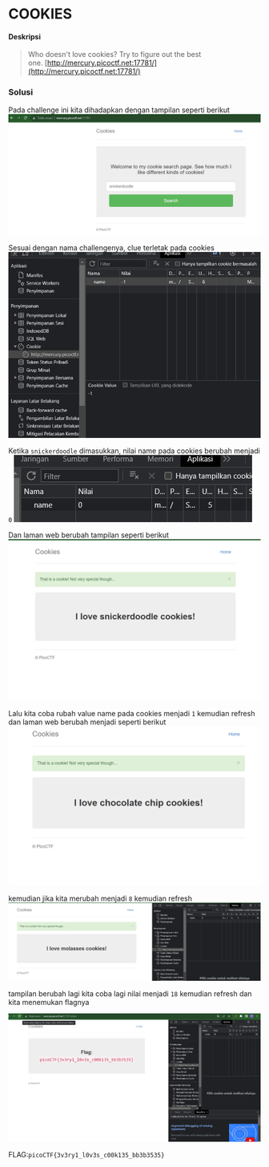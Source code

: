 # COOKIES

#### Deskripsi

> Who doesn't love cookies? Try to figure out the best one. [http://mercury.picoctf.net:17781/](http://mercury.picoctf.net:17781/)

### Solusi

Pada challenge ini kita dihadapkan dengan tampilan seperti berikut
![web](images/image%20(2).png)

Sesuai dengan nama challengenya, clue terletak pada cookies
![web](images/image%20(3).png)

Ketika `snickerdoodle` dimasukkan, nilai name pada cookies berubah menjadi `0`
![web](images/image%20(4).png)

Dan laman web berubah tampilan seperti berikut
![web](images/image%20(5).png)

Lalu kita coba rubah value name pada cookies menjadi `1` kemudian refresh dan laman web berubah menjadi seperti berikut
![web](images/image%20(6).png)

kemudian jika kita merubah menjadi `8` kemudian refresh
![web](images/image%20(7).png)

tampilan berubah lagi kita coba lagi nilai menjadi `18` kemudian refresh
dan kita menemukan flagnya


![web](images/image%20(1).png)

FLAG:`picoCTF{3v3ry1_l0v3s_c00k135_bb3b3535}`
